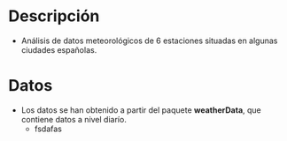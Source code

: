 # Descripción
+ Análisis de datos meteorológicos de 6 estaciones situadas en algunas ciudades españolas. 

# Datos
+ Los datos se han obtenido a partir del paquete **weatherData**, que contiene datos a nivel diarío.
  + fsdafas
